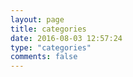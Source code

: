 ```yaml
---
layout: page
title: categories
date: 2016-08-03 12:57:24
type: "categories"
comments: false
---
```

